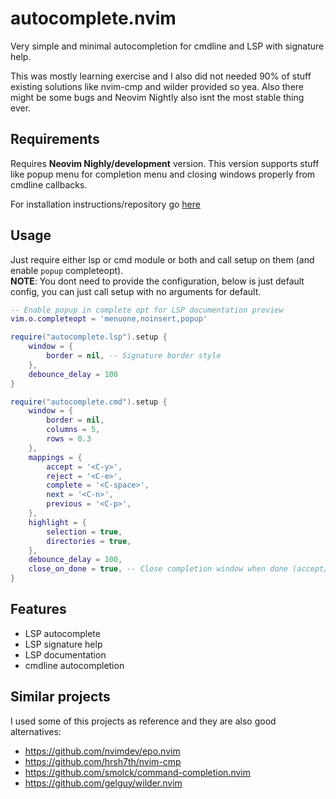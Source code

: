 # autocomplete.nvim
Very simple and minimal autocompletion for cmdline and LSP with signature help.  

This was mostly learning exercise and I also did not needed 90% of stuff existing solutions like 
nvim-cmp and wilder provided so yea. Also there might be some bugs and Neovim Nightly also isnt the most
stable thing ever.  

## Requirements

Requires **Neovim Nighly/development** version. This version supports stuff like popup menu
for completion menu and closing windows properly from cmdline callbacks.  

For installation instructions/repository go [here](https://github.com/neovim/neovim)

## Usage

Just require either lsp or cmd module or both and call setup on them (and enable `popup` completeopt).  
**NOTE**: You dont need to provide the configuration, below is just default config, you can just
call setup with no arguments for default.

```lua
-- Enable popup in complete opt for LSP documentation preview
vim.o.completeopt = 'menuone,noinsert,popup'

require("autocomplete.lsp").setup {
    window = {
        border = nil, -- Signature border style
    },
    debounce_delay = 100
}

require("autocomplete.cmd").setup {
    window = {
        border = nil,
        columns = 5,
        rows = 0.3
    },
    mappings = {
        accept = '<C-y>',
        reject = '<C-e>',
        complete = '<C-space>',
        next = '<C-n>',
        previous = '<C-p>',
    },
    highlight = {
        selection = true,
        directories = true,
    },
    debounce_delay = 100,
    close_on_done = true, -- Close completion window when done (accept/reject)
}
```

## Features

- LSP autocomplete
- LSP signature help
- LSP documentation
- cmdline autocompletion

## Similar projects

I used some of this projects as reference and they are also good alternatives:

- https://github.com/nvimdev/epo.nvim
- https://github.com/hrsh7th/nvim-cmp
- https://github.com/smolck/command-completion.nvim
- https://github.com/gelguy/wilder.nvim
